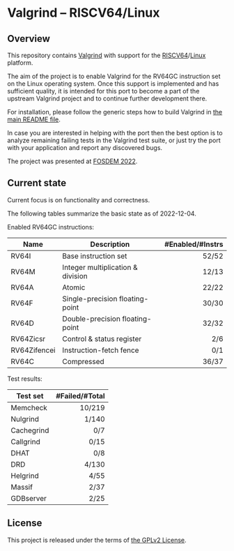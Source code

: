 # Valgrind &ndash; RISCV64/Linux

## Overview

This repository contains [Valgrind][Valgrind] with support for the
[RISCV64][RISC-V]/[Linux][Linux] platform.

The aim of the project is to enable Valgrind for the RV64GC instruction set on
the Linux operating system. Once this support is implemented and has sufficient
quality, it is intended for this port to become a part of the upstream Valgrind
project and to continue further development there.

For installation, please follow the generic steps how to build Valgrind in [the
main README file](README).

In case you are interested in helping with the port then the best option is to
analyze remaining failing tests in the Valgrind test suite, or just try the port
with your application and report any discovered bugs.

The project was presented at [FOSDEM 2022][FOSDEM talk].

## Current state

Current focus is on functionality and correctness.

The following tables summarize the basic state as of 2022-12-04.

Enabled RV64GC instructions:

| Name         | Description                       | #Enabled/#Instrs |
| ------------ | --------------------------------- | ---------------: |
| RV64I        | Base instruction set              |            52/52 |
| RV64M        | Integer multiplication & division |            12/13 |
| RV64A        | Atomic                            |            22/22 |
| RV64F        | Single-precision floating-point   |            30/30 |
| RV64D        | Double-precision floating-point   |            32/32 |
| RV64Zicsr    | Control & status register         |            2/6   |
| RV64Zifencei | Instruction-fetch fence           |            0/1   |
| RV64C        | Compressed                        |            36/37 |

Test results:

| Test set   | #Failed/#Total |
| ---------- | -------------: |
| Memcheck   |         10/219 |
| Nulgrind   |          1/140 |
| Cachegrind |            0/7 |
| Callgrind  |           0/15 |
| DHAT       |            0/8 |
| DRD        |          4/130 |
| Helgrind   |           4/55 |
| Massif     |           2/37 |
| GDBserver  |           2/25 |

## License

This project is released under the terms of [the GPLv2 License](COPYING).

[Valgrind]: https://valgrind.org/
[RISC-V]: https://riscv.org/
[Linux]: https://github.com/torvalds/linux
[FOSDEM talk]: https://archive.fosdem.org/2022/schedule/event/valgrind_riscv/
